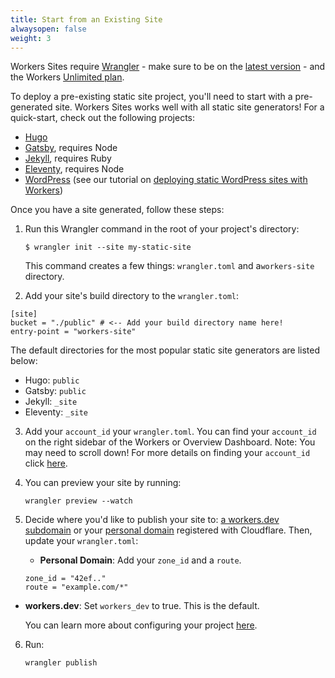 ```yaml
---
title: Start from an Existing Site
alwaysopen: false
weight: 3
---
```


Workers Sites require [Wrangler](https://github.com/cloudflare/wrangler) - make sure to be on the [latest version](/quickstart/#updating-the-cli) - and the Workers [Unlimited plan](https://workers.cloudflare.com/sites#plans).

To deploy a pre-existing static site project, you'll need to start with a pre-generated site. Workers Sites works well with all static site generators! For a quick-start, check out the following projects:

- [Hugo](https://gohugo.io/getting-started/quick-start/)
- [Gatsby](https://www.gatsbyjs.org/docs/quick-start/), requires Node
- [Jekyll](https://jekyllrb.com/docs/), requires Ruby
- [Eleventy](https://www.11ty.io/#quick-start), requires Node
- [WordPress](https://wordpress.org) (see our tutorial on [deploying static WordPress sites with Workers](/tutorials/hosting-static-wordpress-sites))

Once you have a site generated, follow these steps:

1. Run this Wrangler command in the root of your project's directory:

   ```
   $ wrangler init --site my-static-site
   ```

   This command creates a few things: `wrangler.toml` and a`workers-site` directory.

2. Add your site's build directory to the `wrangler.toml`:

```
[site]
bucket = "./public" # <-- Add your build directory name here!
entry-point = "workers-site"
```

The default directories for the most popular static site generators are listed below:

- Hugo: `public`
- Gatsby: `public`
- Jekyll: `_site`
- Eleventy: `_site`

3.  Add your `account_id` your `wrangler.toml`. You can find your `account_id` on the right sidebar of the Workers or Overview Dashboard. Note: You may need to scroll down! For more details on finding your `account_id` click [here](/quickstart/#account-id-and-zone-id).

4.  You can preview your site by running:

    ```
    wrangler preview --watch
    ```

5.  Decide where you'd like to publish your site to: [ a workers.dev subdomain](/quickstart#publish-to-workers-dev) or your [personal domain](/quickstart#publish-to-your-domain) registered with Cloudflare.
    Then, update your `wrangler.toml`:

    - **Personal Domain**: Add your `zone_id` and a `route`.

    ```
    zone_id = "42ef.."
    route = "example.com/*"
    ```

- **workers.dev**: Set `workers_dev` to true. This is the default.

  You can learn more about configuring your project [here](/quickstart/#configure).

6. Run:
   ```
   wrangler publish
   ```
